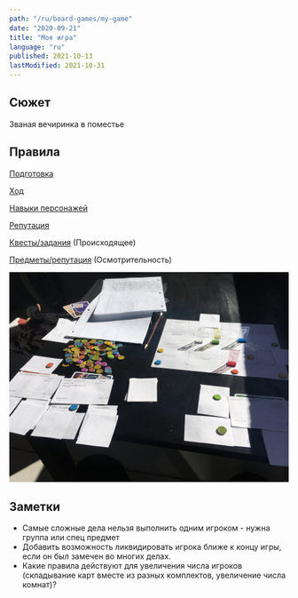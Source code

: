 ```yaml
---
path: "/ru/board-games/my-game"
date: "2020-09-21"
title: "Моя игра"
language: "ru"
published: 2021-10-13
lastModified: 2021-10-31
---
```


## Сюжет

Званая вечиринка в поместье


## Правила

[Подготовка](/ru/board-games/my-game/setup)

[Ход](/ru/board-games/my-game/turns)

[Навыки персонажей](/ru/board-games/my-game/abilities)

[Репутация](/ru/board-games/my-game/reputation)

[Квесты/задания](/ru/board-games/my-game/quests) (Происходящее)

[Предметы/репутация](/ru/board-games/my-game/items) (Осмотрительность)

![Расклад на столе](./my-game/table-layout.jpg)


## Заметки

- Самые сложные дела нельзя выполнить одним игроком - нужна группа или спец предмет
- Добавить возможность ликвидировать игрока ближе к концу игры, если он был замечен во многих делах.
- Какие правила действуют для увеличения числа игроков (складывание карт вместе из разных комплектов, увеличение числа комнат)?